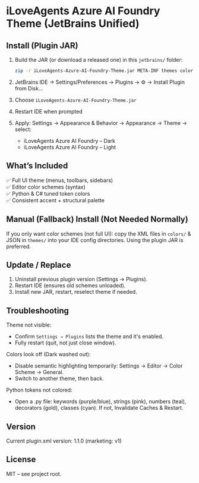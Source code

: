# iLoveAgents Azure AI Foundry Theme (JetBrains Unified)

## Install (Plugin JAR)

1. Build the JAR (or download a released one) in this `jetbrains/` folder:

   ```bash
   zip -r iLoveAgents-Azure-AI-Foundry-Theme.jar META-INF themes colors
   ```

2. JetBrains IDE → Settings/Preferences → Plugins → ⚙ → Install Plugin from Disk…
3. Choose `iLoveAgents-Azure-AI-Foundry-Theme.jar`
4. Restart IDE when prompted
5. Apply: Settings → Appearance & Behavior → Appearance → Theme → select:
   - iLoveAgents Azure AI Foundry – Dark
   - iLoveAgents Azure AI Foundry – Light

## What’s Included

✅ Full UI theme (menus, toolbars, sidebars)  
✅ Editor color schemes (syntax)  
✅ Python & C# tuned token colors  
✅ Consistent accent + structural palette  

## Manual (Fallback) Install (Not Needed Normally)

If you only want color schemes (not full UI): copy the XML files in `colors/` & JSON in `themes/` into your IDE config directories. Using the plugin JAR is preferred.

## Update / Replace

1. Uninstall previous plugin version (Settings → Plugins).  
2. Restart IDE (ensures old schemes unloaded).  
3. Install new JAR, restart, reselect theme if needed.  

## Troubleshooting

Theme not visible:

- Confirm `Settings → Plugins` lists the theme and it's enabled.
- Fully restart (quit, not just close window).

Colors look off (Dark washed out):

- Disable semantic highlighting temporarily: Settings → Editor → Color Scheme → General.
- Switch to another theme, then back.

Python tokens not colored:

- Open a .py file: keywords (purple/blue), strings (pink), numbers (teal), decorators (gold), classes (cyan). If not, Invalidate Caches & Restart.

## Version

Current plugin.xml version: 1.1.0 (marketing: v1)

## License

MIT – see project root.
